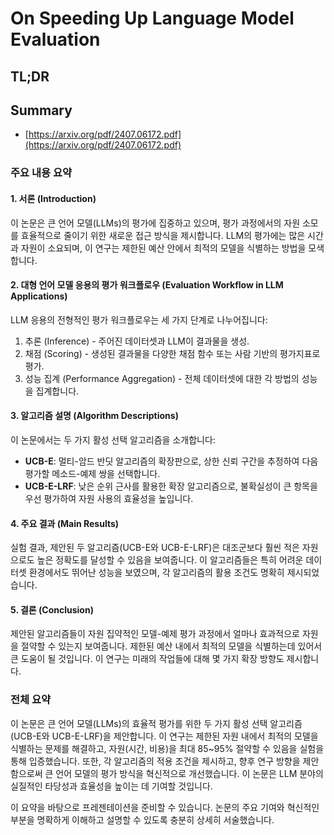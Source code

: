 # On Speeding Up Language Model Evaluation
## TL;DR
## Summary
- [https://arxiv.org/pdf/2407.06172.pdf](https://arxiv.org/pdf/2407.06172.pdf)

### 주요 내용 요약

#### 1. 서론 (Introduction)
이 논문은 큰 언어 모델(LLMs)의 평가에 집중하고 있으며, 평가 과정에서의 자원 소모를 효율적으로 줄이기 위한 새로운 접근 방식을 제시합니다. LLM의 평가에는 많은 시간과 자원이 소요되며, 이 연구는 제한된 예산 안에서 최적의 모델을 식별하는 방법을 모색합니다.

#### 2. 대형 언어 모델 응용의 평가 워크플로우 (Evaluation Workflow in LLM Applications)
LLM 응용의 전형적인 평가 워크플로우는 세 가지 단계로 나누어집니다: 
1. 추론 (Inference) - 주어진 데이터셋과 LLM이 결과물을 생성.
2. 채점 (Scoring) - 생성된 결과물을 다양한 채점 함수 또는 사람 기반의 평가지표로 평가.
3. 성능 집계 (Performance Aggregation) - 전체 데이터셋에 대한 각 방법의 성능을 집계합니다.

#### 3. 알고리즘 설명 (Algorithm Descriptions)
이 논문에서는 두 가지 활성 선택 알고리즘을 소개합니다:
- **UCB-E**: 멀티-암드 반딧 알고리즘의 확장판으로, 상한 신뢰 구간을 추정하여 다음 평가할 메소드-예제 쌍을 선택합니다.
- **UCB-E-LRF**: 낮은 순위 근사를 활용한 확장 알고리즘으로, 불확실성이 큰 항목을 우선 평가하여 자원 사용의 효율성을 높입니다.

#### 4. 주요 결과 (Main Results)
실험 결과, 제안된 두 알고리즘(UCB-E와 UCB-E-LRF)은 대조군보다 훨씬 적은 자원으로도 높은 정확도를 달성할 수 있음을 보여줍니다. 이 알고리즘들은 특히 어려운 데이터셋 환경에서도 뛰어난 성능을 보였으며, 각 알고리즘의 활용 조건도 명확히 제시되었습니다.

#### 5. 결론 (Conclusion)
제안된 알고리즘들이 자원 집약적인 모델-예제 평가 과정에서 얼마나 효과적으로 자원을 절약할 수 있는지 보여줍니다. 제한된 예산 내에서 최적의 모델을 식별하는데 있어서 큰 도움이 될 것입니다. 이 연구는 미래의 작업들에 대해 몇 가지 확장 방향도 제시합니다.

### 전체 요약
이 논문은 큰 언어 모델(LLMs)의 효율적 평가를 위한 두 가지 활성 선택 알고리즘(UCB-E와 UCB-E-LRF)을 제안합니다. 이 연구는 제한된 자원 내에서 최적의 모델을 식별하는 문제를 해결하고, 자원(시간, 비용)을 최대 85~95% 절약할 수 있음을 실험을 통해 입증했습니다. 또한, 각 알고리즘의 적용 조건을 제시하고, 향후 연구 방향을 제안함으로써 큰 언어 모델의 평가 방식을 혁신적으로 개선했습니다. 이 논문은 LLM 분야의 실질적인 타당성과 효율성을 높이는 데 기여할 것입니다.

이 요약을 바탕으로 프레젠테이션을 준비할 수 있습니다. 논문의 주요 기여와 혁신적인 부분을 명확하게 이해하고 설명할 수 있도록 충분히 상세히 서술했습니다.
